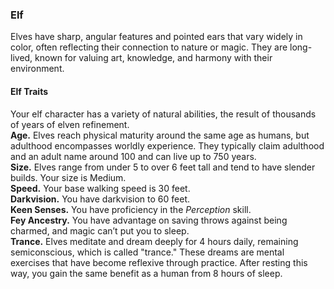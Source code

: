 ### Elf

Elves have sharp, angular features and pointed ears that vary widely in color, often reflecting their connection to nature or magic.
They are long-lived, known for valuing art, knowledge, and harmony with their environment.

#### Elf Traits
Your elf character has a variety of natural abilities, the result of thousands of years of elven refinement.
\
**Age.**
Elves reach physical maturity around the same age as humans, but adulthood encompasses worldly experience.
They typically claim adulthood and an adult name around 100 and can live up to 750 years.
\
**Size.**
Elves range from under 5 to over 6 feet tall and tend to have slender builds.
Your size is Medium.
\
**Speed.**
Your base walking speed is 30 feet.
\
**Darkvision.**
You have darkvision to 60 feet.
\
**Keen Senses.**
You have proficiency in the _Perception_ skill.
\
**Fey Ancestry.**
You have advantage on saving throws against being charmed, and magic can’t put you to sleep.
\
**Trance.**
Elves meditate and dream deeply for 4 hours daily, remaining semiconscious, which is called "trance."
These dreams are mental exercises that have become reflexive through practice.
After resting this way, you gain the same benefit as a human from 8 hours of sleep.
